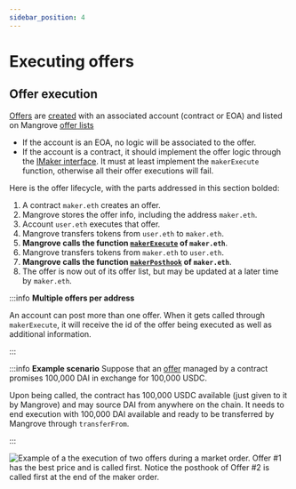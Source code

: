 ```yaml
---
sidebar_position: 4
---
```


# Executing offers

## Offer execution

[Offers](README.mdx) are [created](README.mdx) with an associated account (contract or EOA) and listed on Mangrove [offer lists](../market.md)

* If the account is an EOA, no logic will be associated to the offer.
* If the account is a contract, it should implement the offer logic through the [IMaker interface](https://github.com/giry-dev/mangrove/blob/0414196f4c30fddc0e364bd245ed0131b3362078/packages/mangrove-solidity/contracts/MgvLib.sol#L217). It must at least implement the `makerExecute` function, otherwise all their offer executions will fail.

Here is the offer lifecycle, with the parts addressed in this section bolded:

1. A contract `maker.eth` creates an offer.
2. Mangrove stores the offer info, including the address `maker.eth`.
3. Account `user.eth` executes that offer.
4. Mangrove transfers tokens from `user.eth` to `maker.eth`.
5. **Mangrove calls the function **[**`makerExecute`**](maker-contract.mdx#offer-execution)** of `maker.eth`**.
6. Mangrove transfers tokens from `maker.eth` to `user.eth`.
7. **Mangrove calls the function **[**`makerPosthook`**](maker-contract.mdx#offer-post-hook)** of `maker.eth`**.
8. The offer is now out of its offer list, but may be updated at a later time by `maker.eth`.

:::info **Multiple offers per address**

An account can post more than one offer. When it gets called through `makerExecute`, it will receive the id of the offer being executed as well as additional information.

:::

:::info **Example scenario** Suppose that an [offer](README.mdx) managed by a contract promises 100,000 DAI in exchange for 100,000 USDC.

Upon being called, the contract has 100,000 USDC available (just given to it by Mangrove) and may source DAI from anywhere on the chain. It needs to end execution with 100,000 DAI available and ready to be transferred by Mangrove through `transferFrom`.

:::

![Example of a the execution of two offers during a market order. Offer #1 has the best price and is called first. Notice the posthook of Offer #2 is called first at the end of the maker order.](@site/static/img/assets/execution.png)